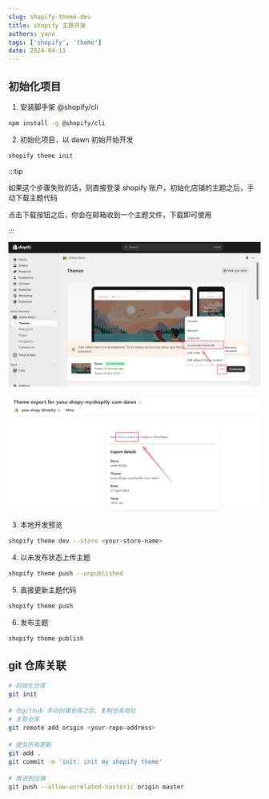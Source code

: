 ```yaml
---
slug: shopify-theme-dev
title: shopify 主题开发
authors: yana
tags: ['shopify', 'theme']
date: 2024-04-11
---
```


## 初始化项目

1. 安装脚手架 @shopify/cli

```bash
npm install -g @shopify/cli
```

2. 初始化项目，以 dawn 初始开始开发

```bash
shopify theme init
```

:::tip

如果这个步骤失败的话，则直接登录 shopify 账户，初始化店铺的主题之后，手动下载主题代码

点击下载按钮之后，你会在邮箱收到一个主题文件，下载即可使用

:::

![image-20240421223100207](image-20240421223100207.png)

![image-20240421223224667](image-20240421223224667.png)

3. 本地开发预览

```bash
shopify theme dev --store <your-store-name>
```

4. 以未发布状态上传主题

```bash
shopify theme push --unpublished
```

5. 直接更新主题代码

```bash
shopify theme push
```

6. 发布主题

```bash
shopify theme publish
```

## git 仓库关联

```bash
# 初始化仓库
git init

# 在github 手动创建仓库之后，复制仓库地址
# 关联仓库
git remote add origin <your-repo-address>

# 提交所有更新
git add .
git commit -m 'init: init my shopify theme'

# 推送到远端
git push --allow-unrelated-hostoric origin master
```
